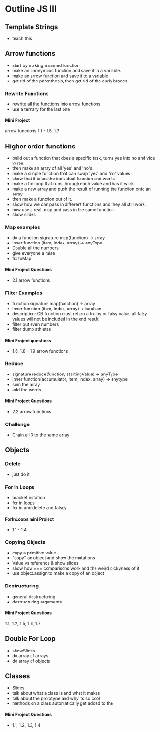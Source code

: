 # Outline JS III

## Template Strings

- teach this

## Arrow functions

- start by making a named function.
- make an anonymous function and save it to a variable.
- make an arrow function and save it to a variable
- get rid of the parenthesis, then get rid of the curly braces.

### Rewrite Functions

- rewrite all the functions into arrow functions
- use a ternary for the last one

#### Mini Project

arrow functions 1.1 - 1.5, 1.7

## Higher order functions

- build out a function that does a specific task, turns yes into no and vice versa.
- then make an array of all 'yes' and 'no's
- make a simple function that can swap 'yes' and 'no' values
- show that it takes the individual function and works
- make a for loop that runs through each value and has it work.
- make a new array and push the result of running the function onto an array
- then make a function out of it.
- show how we can pass in different functions and they all still work.
- now use a real .map and pass in the same function
- show slides

### Map examples

- do a function signature map(function) -> array
- inner function (item, index, array) -> anyType
- Double all the numbers
- give everyone a raise
- fix toMap

#### Mini Project Questions

- 2.1 arrow functions

### Filter Examples

- function signature map(function) -> array
- inner function (item, index, array) -> boolean
- description: CB function must return a truthy or falsy value. all falsy values will not be included in the end result
- filter out even numbers
- filter dumb athletes

#### Mini Project questions

- 1.6, 1.8 - 1.9 arrow functions

### Reduce

- signature reduce(function, startingValue) -> anyType
- inner function(accumulator, item, index, array) -> anytype
- sum the array
- add the words

#### Mini Project Questions

- 2.2 arrow functions

### Challenge

- Chain all 3 to the same array

## Objects

### Delete

- just do it

### For in Loops

- bracket notation
- for in loops
- for in and delete and falsey

#### ForInLoops mini Project

- 1.1 - 1.4

### Copying Objects

- copy a primitive value
- "copy" an object and show the mutations
- Value vs reference & show slides
- show how === comparisons work and the weird pickyness of it
- use object.assign to make a copy of an object

### Destructuring

- general destructuring
- destructuring arguments

#### Mini Project Questions

1.1, 1.2, 1.5, 1.6, 1.7

## Double For Loop

- showSlides
- do array of arrays
- do array of objects

## Classes

- Slides
- talk about what a class is and what it makes
- talk about the prototype and why its so cool
- methods on a class automatically get added to the

#### Mini Project Questions

- 1.1, 1.2, 1.3, 1.4